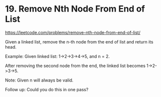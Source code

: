 # 19. Remove Nth Node From End of List

https://leetcode.com/problems/remove-nth-node-from-end-of-list/

Given a linked list, remove the n-th node from the end of list and return its head.

Example:
Given linked list: 1->2->3->4->5, and n = 2.

After removing the second node from the end, the linked list becomes 1->2->3->5.

Note:
Given n will always be valid.

Follow up:
Could you do this in one pass?